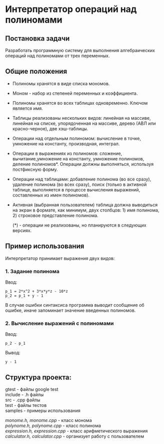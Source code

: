 # Интерпретатор операций над полиномами
## Постановка задачи
Разработать программную систему для выполнения алгебраических операций над полиномами от трех переменных.
## Общие положения
* Полиномы хранятся в виде списка мономов.
* Моном - набор из степеней переменных и коэффициента.
* Полиномы хранятся во всех таблицах одновременно. Ключом является имя.
* Таблицы реализованы нескольких видов: линейная на массиве, линейная на списке, упорядоченная на массиве, дерево (АВЛ или красно-черное), две хэш-таблицы.
* Операции над отдельным полиномом: вычисление в точке, умножение на константу, производная, интеграл.
* Операции в выражениях из полиномов: сложение, вычитание,умножение на константу, умножение полиномов, деление полиномов*. Операции должны выполняться, используя постфиксную форму.
* Операции над таблицами: добавление полинома (во все сразу), удаление полинома (во всех сразу), поиск (только в активной таблице, выполняется в процессе вычисления выражений, составленных из имен полиномов).
* Активная (выбранная пользователем) таблица должна выводиться на экран в формате, как минимум, двух столбцов: 1) имя полинома, 2) строковое представление полинома.   

  (*) - операции не реализованы, но планируются в следующих версиях.
## Пример использования
Интерпретатор принимает выражения двух видов:
### 1. Задание полинома
Ввод:
```
p_1 = 2*x^2 + 3*x*y*z - 10*z
p_2 = p_1 + y - 1
```
В случае ошибки синтаксиса программа выводит сообщение об ошибке, иначе запоминает значение введенных полиномов.  
### 2. Вычисление выражений с полиномами  
Ввод:
```
p_2 - p_1
```
Вывод:
```
y - 1
```
## Структура проекта:
gtest - файлы google test  
include - .h файлы  
src - .cpp файлы  
test - файлы тестов  
samples - примеры использования
    
_monome.h, monome.cpp_ - класс монома  
_polynome.h, polynome.cpp_ - класс полинома  
_expression.h, expression.cpp_ - класс арифметического выражения  
_calculator.h, calculator.cpp_ - организует работу с пользователем  
